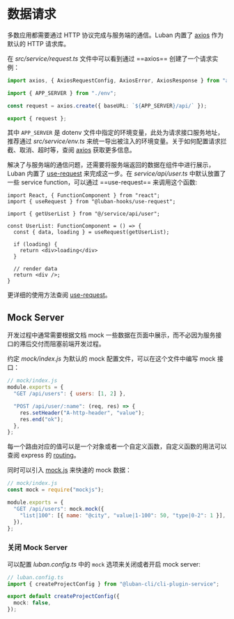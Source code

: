 # 数据请求

多数应用都需要通过 HTTP 协议完成与服务端的通信。Luban 内置了 [axios](https://github.com/axios/axios) 作为默认的 HTTP 请求库。

在 *src/service/request.ts* 文件中可以看到通过 ==axios== 创建了一个请求实例：
``` ts
import axios, { AxiosRequestConfig, AxiosError, AxiosResponse } from "axios";

import { APP_SERVER } from "./env";

const request = axios.create({ baseURL: `${APP_SERVER}/api/` });

export { request };
```

其中 `APP_SERVER` 是 dotenv 文件中指定的环境变量，此处为请求接口服务地址，推荐通过 *src/service/env.ts* 来统一导出被注入的环境变量。关于如何配置请求拦截、取消、超时等，查阅 [axios](https://github.com/axios/axios) 获取更多信息。

解决了与服务端的通信问题，还需要将服务端返回的数据在组件中进行展示，Luban 内置了 [use-request](https://www.npmjs.com/package/@luban-hooks/use-request) 来完成这一步。在 *service/api/user.ts* 中默认放置了一些 service function，可以通过 ==use-request== 来调用这个函数:

```tsx
import React, { FunctionComponent } from "react";
import { useRequest } from "@luban-hooks/use-request";

import { getUserList } from "@/service/api/user";

const UserList: FunctionComponent = () => {
  const { data, loading } = useRequest(getUserList);
  
  if (loading) {
    return <div>loading</div>
  }

  // render data
  return <div />;
}
```

更详细的使用方法查阅 [use-request](https://www.npmjs.com/package/@luban-hooks/use-request)。

## Mock Server

开发过程中通常需要根据文档 mock 一些数据在页面中展示，而不必因为服务接口的滞后交付而阻塞前端开发过程。

约定 *mock/index.js* 为默认的 mock 配置文件，可以在这个文件中编写 mock 接口：

```javascript
// mock/index.js
module.exports = {
  "GET /api/users": { users: [1, 2] },

  "POST /api/user/:name": (req, res) => {
    res.setHeader("A-http-header", "value");
    res.end("ok");
  },
};
```

每一个路由对应的值可以是一个对象或者一个自定义函数，自定义函数的用法可以查阅 express 的 [routing](https://www.expressjs.com.cn/guide/routing.html)。

同时可以引入 [mock.js](http://mockjs.com/) 来快速的 mock 数据：

```javascript
// mock/index.js
const mock = require("mockjs");

module.exports = {
  "GET /api/users": mock.mock({
    "list|100": [{ name: "@city", "value|1-100": 50, "type|0-2": 1 }],
  }),
};
```


### 关闭 Mock Server

可以配置 *luban.config.ts* 中的 `mock` 选项来关闭或者开启 mock server:

```ts
// luban.config.ts
import { createProjectConfig } from "@luban-cli/cli-plugin-service";

export default createProjectConfig({
  mock: false,
});
```
